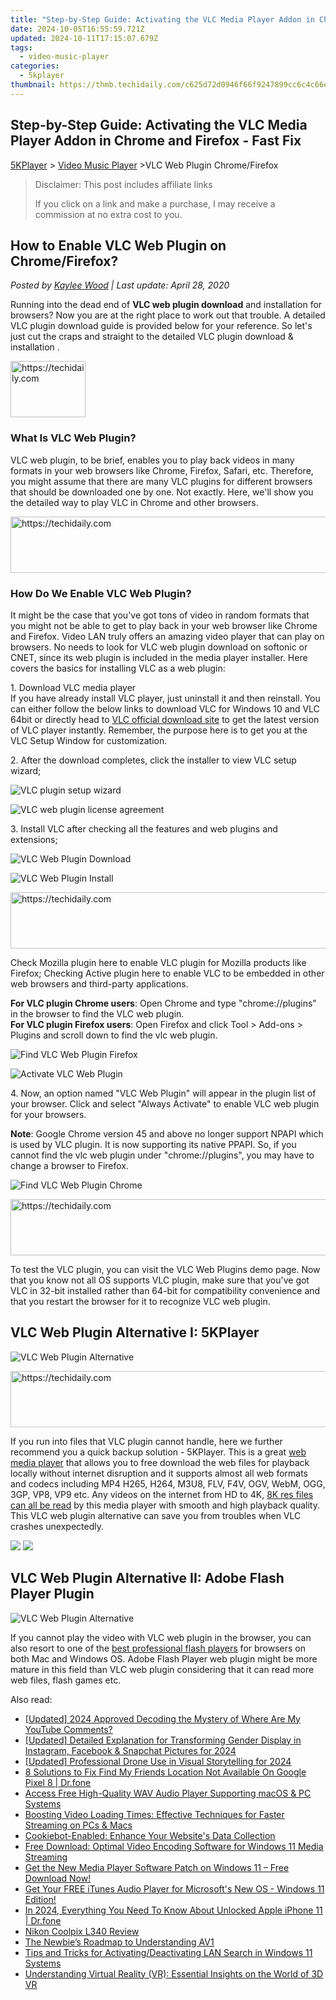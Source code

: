 ```yaml
---
title: "Step-by-Step Guide: Activating the VLC Media Player Addon in Chrome and Firefox - Fast Fix"
date: 2024-10-05T16:55:59.721Z
updated: 2024-10-11T17:15:07.679Z
tags:
  - video-music-player
categories:
  - 5kplayer
thumbnail: https://thmb.techidaily.com/c625d72d0946f66f9247899cc6c4c66eb70d8cf37963b2732e636693601b56f7.jpg
---
```


## Step-by-Step Guide: Activating the VLC Media Player Addon in Chrome and Firefox - Fast Fix

[5KPlayer](https://tools.techidaily.com/5kplayer/products/) \> [Video Music Player](https://tools.techidaily.com/5kplayer/video-music-player/) \>VLC Web Plugin Chrome/Firefox

>  Disclaimer: This post includes affiliate links
>
>  If you click on a link and make a purchase, I may receive a commission at no extra cost to you.
>

## How to Enable VLC Web Plugin on Chrome/Firefox?

 _Posted by [Kaylee Wood](https://www.quora.com/profile/Amanda-Hu-21) | Last update: April 28, 2020_

Running into the dead end of **VLC web plugin download** and installation for browsers? Now you are at the right place to work out that trouble. A detailed VLC plugin download guide is provided below for your reference. So let's just cut the craps and straight to the detailed VLC plugin download & installation .

<!-- affiliate ads begin -->
<a href="https://aligracehair.sjv.io/c/5597632/2135406/19272" target="_top" id="2135406">
  <img src="//a.impactradius-go.com/display-ad/19272-2135406" border="0" alt="https://techidaily.com" width="120" height="90"/>
</a>
<img height="0" width="0" src="https://aligracehair.sjv.io/i/5597632/2135406/19272" style="position:absolute;visibility:hidden;" border="0" />
<!-- affiliate ads end -->

### What Is VLC Web Plugin?

VLC web plugin, to be brief, enables you to play back videos in many formats in your web browsers like Chrome, Firefox, Safari, etc. Therefore, you might assume that there are many VLC plugins for different browsers that should be downloaded one by one. Not exactly. Here, we'll show you the detailed way to play VLC in Chrome and other browsers.

<!-- affiliate ads begin -->
<a href="https://aligracehair.sjv.io/c/5597632/2036486/19272" target="_top" id="2036486">
  <img src="//a.impactradius-go.com/display-ad/19272-2036486" border="0" alt="https://techidaily.com" width="728" height="90"/>
</a>
<img height="0" width="0" src="https://aligracehair.sjv.io/i/5597632/2036486/19272" style="position:absolute;visibility:hidden;" border="0" />
<!-- affiliate ads end -->

### How Do We Enable VLC Web Plugin?

It might be the case that you've got tons of video in random formats that you might not be able to get to play back in your web browser like Chrome and Firefox. Video LAN truly offers an amazing video player that can play on browsers. No needs to look for VLC web plugin download on softonic or CNET, since its web plugin is included in the media player installer. Here covers the basics for installing VLC as a web plugin:

1\. Download VLC media player  
 If you have already install VLC player, just uninstall it and then reinstall. You can either follow the below links to download VLC for Windows 10 and VLC 64bit or directly head to [VLC official download site](http://www.videolan.org/vlc/) to get the latest version of VLC player instantly. Remember, the purpose here is to get you at the VLC Setup Window for customization.  

2\. After the download completes, click the installer to view VLC setup wizard;

![VLC plugin setup wizard](https://www.5kplayer.com/video-music-player/img/5kp-vlc-web-plugin-zjy-001.jpg) 

![VLC web plugin license agreement](https://www.5kplayer.com/video-music-player/img/5kp-vlc-web-plugin-zjy-002.jpg) 

3\. Install VLC after checking all the features and web plugins and extensions;

![VLC Web Plugin Download](https://www.5kplayer.com/video-music-player/img/5kp-vlc-web-plugin-zjy-003.jpg) 

![VLC Web Plugin Install](https://www.5kplayer.com/video-music-player/img/5kp-vlc-web-plugin-zjy-004.jpg) 

<!-- affiliate ads begin -->
<a href="https://ephamedtechinc.pxf.io/c/5597632/2136612/26400" target="_top" id="2136612">
  <img src="//a.impactradius-go.com/display-ad/26400-2136612" border="0" alt="https://techidaily.com" width="728" height="90"/>
</a>
<img height="0" width="0" src="https://ephamedtechinc.pxf.io/i/5597632/2136612/26400" style="position:absolute;visibility:hidden;" border="0" />
<!-- affiliate ads end -->

Check Mozilla plugin here to enable VLC plugin for Mozilla products like Firefox; Checking Active plugin here to enable VLC to be embedded in other web browsers and third-party applications. 

**For VLC plugin Chrome users**: Open Chrome and type "chrome://plugins" in the browser to find the VLC web plugin.  
**For VLC plugin Firefox users**: Open Firefox and click Tool > Add-ons > Plugins and scroll down to find the vlc web plugin.

![Find VLC Web Plugin Firefox](https://www.5kplayer.com/video-music-player/img/5kp-vlc-web-plugin-zjy-006.jpg) 

![Activate VLC Web Plugin](https://www.5kplayer.com/video-music-player/img/5kp-vlc-web-plugin-zjy-005.jpg) 

4\. Now, an option named "VLC Web Plugin" will appear in the plugin list of your browser. Click and select "Always Activate" to enable VLC web plugin for your browsers.

**Note**: Google Chrome version 45 and above no longer support NPAPI which is used by VLC plugin. It is now supporting its native PPAPI. So, if you cannot find the vlc web plugin under "chrome://plugins", you may have to change a browser to Firefox. 

![Find VLC Web Plugin Chrome](https://www.5kplayer.com/video-music-player/img/5kp-vlc-web-plugin-zjy-007.jpg) 

<!-- affiliate ads begin -->
<a href="https://appsumo.8odi.net/c/5597632/2043603/7443" target="_top" id="2043603">
  <img src="//a.impactradius-go.com/display-ad/7443-2043603" border="0" alt="https://techidaily.com" width="728" height="90"/>
</a>
<img height="0" width="0" src="https://appsumo.8odi.net/i/5597632/2043603/7443" style="position:absolute;visibility:hidden;" border="0" />
<!-- affiliate ads end -->

To test the VLC plugin, you can visit the VLC Web Plugins demo page. Now that you know not all OS supports VLC plugin, make sure that you've got VLC in 32-bit installed rather than 64-bit for compatibility convenience and that you restart the browser for it to recognize VLC web plugin. 

## VLC Web Plugin Alternative I: 5KPlayer

![VLC Web Plugin Alternative](https://www.5kplayer.com/video-music-player/img/5kp-free-4k-movie-player-02.jpg)

<!-- affiliate ads begin -->
<a href="https://appsumo.8odi.net/c/5597632/2068411/7443" target="_top" id="2068411">
  <img src="//a.impactradius-go.com/display-ad/7443-2068411" border="0" alt="https://techidaily.com" width="728" height="90"/>
</a>
<img height="0" width="0" src="https://appsumo.8odi.net/i/5597632/2068411/7443" style="position:absolute;visibility:hidden;" border="0" />
<!-- affiliate ads end -->

If you run into files that VLC plugin cannot handle, here we further recommend you a quick backup solution - 5KPlayer. This is a great [web media player](https://tools.techidaily.com/5kplayer/video-music-player/) that allows you to free download the web files for playback locally without internet disruption and it supports almost all web formats and codecs including MP4 H265, H264, M3U8, FLV, F4V, OGV, WebM, OGG, 3GP, VP8, VP9 etc. Any videos on the internet from HD to 4K, [8K res files can all be read](https://tools.techidaily.com/5kplayer/video-music-player/) by this media player with smooth and high playback quality. This VLC web plugin alternative can save you from troubles when VLC crashes unexpectedly.

[![](https://www.5kplayer.com/video-music-player/../button/freedownwhitewin.png)](https://tools.techidaily.com/5kplayer/products/) [![](https://www.5kplayer.com/video-music-player/../button/freedownbackmac.png)](https://tools.techidaily.com/5kplayer/products/) 

## VLC Web Plugin Alternative II: Adobe Flash Player Plugin

![VLC Web Plugin Alternative](https://www.5kplayer.com/video-music-player/img/5kp-adobe-flash-player-interface-zjy.jpg)

If you cannot play the video with VLC web plugin in the browser, you can also resort to one of the [best professional flash players](https://tools.techidaily.com/5kplayer/video-music-player/) for browsers on both Mac and Windows OS. Adobe Flash Player web plugin might be more mature in this field than VLC web plugin considering that it can read more web files, flash games etc.

<ins class="adsbygoogle"
     style="display:block"
     data-ad-format="autorelaxed"
     data-ad-client="ca-pub-7571918770474297"
     data-ad-slot="1223367746"></ins>

<ins class="adsbygoogle"
     style="display:block"
     data-ad-client="ca-pub-7571918770474297"
     data-ad-slot="8358498916"
     data-ad-format="auto"
     data-full-width-responsive="true"></ins>

<span class="atpl-alsoreadstyle">Also read:</span>
<div><ul>
<li><a href="https://facebook-video-footage.techidaily.com/updated-2024-approved-decoding-the-mystery-of-where-are-my-youtube-comments/"><u>[Updated] 2024 Approved Decoding the Mystery of Where Are My YouTube Comments?</u></a></li>
<li><a href="https://instagram-clips.techidaily.com/updated-detailed-explanation-for-transforming-gender-display-in-instagram-facebook-and-snapchat-pictures-for-2024/"><u>[Updated] Detailed Explanation for Transforming Gender Display in Instagram, Facebook & Snapchat Pictures for 2024</u></a></li>
<li><a href="https://vp-tips.techidaily.com/updated-professional-drone-use-in-visual-storytelling-for-2024/"><u>[Updated] Professional Drone Use in Visual Storytelling for 2024</u></a></li>
<li><a href="https://location-fake.techidaily.com/8-solutions-to-fix-find-my-friends-location-not-available-on-google-pixel-8-drfone-by-drfone-virtual-android/"><u>8 Solutions to Fix Find My Friends Location Not Available On Google Pixel 8 | Dr.fone</u></a></li>
<li><a href="https://video-ai-editor.techidaily.com/access-free-high-quality-wav-audio-player-supporting-macos-and-pc-systems/"><u>Access Free High-Quality WAV Audio Player Supporting macOS & PC Systems</u></a></li>
<li><a href="https://video-ai-editor.techidaily.com/boosting-video-loading-times-effective-techniques-for-faster-streaming-on-pcs-and-macs/"><u>Boosting Video Loading Times: Effective Techniques for Faster Streaming on PCs & Macs</u></a></li>
<li><a href="https://discover-alternatives.techidaily.com/cookiebot-enabled-enhance-your-websites-data-collection/"><u>Cookiebot-Enabled: Enhance Your Website's Data Collection</u></a></li>
<li><a href="https://video-ai-editor.techidaily.com/free-download-optimal-video-encoding-software-for-windows-11-media-streaming/"><u>Free Download: Optimal Video Encoding Software for Windows 11 Media Streaming</u></a></li>
<li><a href="https://video-ai-editor.techidaily.com/get-the-new-media-player-software-patch-on-windows-11-free-download-now/"><u>Get the New Media Player Software Patch on Windows 11 – Free Download Now!</u></a></li>
<li><a href="https://video-ai-editor.techidaily.com/get-your-free-itunes-audio-player-for-microsofts-new-os-windows-11-edition/"><u>Get Your FREE iTunes Audio Player for Microsoft's New OS - Windows 11 Edition!</u></a></li>
<li><a href="https://iphone-unlock.techidaily.com/in-2024-everything-you-need-to-know-about-unlocked-apple-iphone-11-drfone-by-drfone-ios/"><u>In 2024, Everything You Need To Know About Unlocked Apple iPhone 11 | Dr.fone</u></a></li>
<li><a href="https://buynow-marvelous.techidaily.com/nikon-coolpix-l340-review/"><u>Nikon Coolpix L340 Review</u></a></li>
<li><a href="https://extra-information.techidaily.com/the-newbies-roadmap-to-understanding-av1/"><u>The Newbie’s Roadmap to Understanding AV1</u></a></li>
<li><a href="https://technical-tips.techidaily.com/tips-and-tricks-for-activatingdeactivating-lan-search-in-windows-11-systems/"><u>Tips and Tricks for Activating/Deactivating LAN Search in Windows 11 Systems</u></a></li>
<li><a href="https://video-ai-editor.techidaily.com/understanding-virtual-reality-vr-essential-insights-on-the-world-of-3d-vr/"><u>Understanding Virtual Reality (VR): Essential Insights on the World of 3D VR</u></a></li>
</ul></div>

